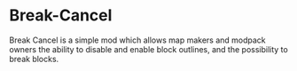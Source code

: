 # Break-Cancel
Break Cancel is a simple mod which allows map makers and modpack owners the ability to disable and enable block outlines, and the possibility to break blocks.
